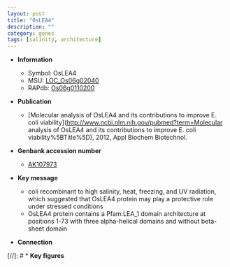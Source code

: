```yaml
---
layout: post
title: "OsLEA4"
description: ""
category: genes
tags: [salinity, architecture]
---
```


* **Information**  
    + Symbol: OsLEA4  
    + MSU: [LOC_Os06g02040](http://rice.uga.edu/cgi-bin/ORF_infopage.cgi?orf=LOC_Os06g02040)  
    + RAPdb: [Os06g0110200](https://rapdb.dna.affrc.go.jp/locus/?name=Os06g0110200)  

* **Publication**  
    + [Molecular analysis of OsLEA4 and its contributions to improve E. coli viability](http://www.ncbi.nlm.nih.gov/pubmed?term=Molecular analysis of OsLEA4 and its contributions to improve E. coli viability%5BTitle%5D), 2012, Appl Biochem Biotechnol.

* **Genbank accession number**  
    + [AK107973](http://www.ncbi.nlm.nih.gov/nuccore/AK107973)

* **Key message**  
    + coli recombinant to high salinity, heat, freezing, and UV radiation, which suggested that OsLEA4 protein may play a protective role under stressed conditions
    + OsLEA4 protein contains a Pfam:LEA_1 domain architecture at positions 1-73 with three alpha-helical domains and without beta-sheet domain

* **Connection**  

[//]: # * **Key figures**  



